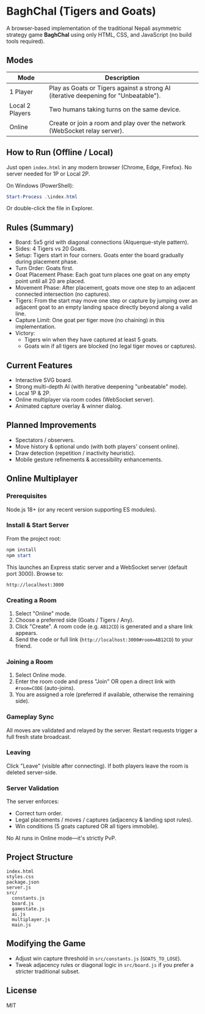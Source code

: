 # BaghChal (Tigers and Goats)

A browser-based implementation of the traditional Nepali asymmetric strategy game **BaghChal** using only HTML, CSS, and JavaScript (no build tools required).

## Modes
| Mode | Description |
|------|-------------|
| 1 Player | Play as Goats or Tigers against a strong AI (iterative deepening for "Unbeatable"). |
| Local 2 Players | Two humans taking turns on the same device. |
| Online | Create or join a room and play over the network (WebSocket relay server). |

## How to Run (Offline / Local)
Just open `index.html` in any modern browser (Chrome, Edge, Firefox). No server needed for 1P or Local 2P.

On Windows (PowerShell):
```powershell
Start-Process .\index.html
```
Or double-click the file in Explorer.

## Rules (Summary)
- Board: 5x5 grid with diagonal connections (Alquerque-style pattern).
- Sides: 4 Tigers vs 20 Goats.
- Setup: Tigers start in four corners. Goats enter the board gradually during placement phase.
- Turn Order: Goats first.
- Goat Placement Phase: Each goat turn places one goat on any empty point until all 20 are placed.
- Movement Phase: After placement, goats move one step to an adjacent connected intersection (no captures).
- Tigers: From the start may move one step or capture by jumping over an adjacent goat to an empty landing space directly beyond along a valid line.
- Capture Limit: One goat per tiger move (no chaining) in this implementation.
- Victory:
  - Tigers win when they have captured at least 5 goats.
  - Goats win if all tigers are blocked (no legal tiger moves or captures).

## Current Features
- Interactive SVG board.
- Strong multi-depth AI (with iterative deepening "unbeatable" mode).
- Local 1P & 2P.
- Online multiplayer via room codes (WebSocket server).
- Animated capture overlay & winner dialog.

## Planned Improvements
- Spectators / observers.
- Move history & optional undo (with both players' consent online).
- Draw detection (repetition / inactivity heuristic).
- Mobile gesture refinements & accessibility enhancements.

## Online Multiplayer

### Prerequisites
Node.js 18+ (or any recent version supporting ES modules).

### Install & Start Server
From the project root:

```powershell
npm install
npm start
```

This launches an Express static server and a WebSocket server (default port 3000). Browse to:

```
http://localhost:3000
```

### Creating a Room
1. Select "Online" mode.
2. Choose a preferred side (Goats / Tigers / Any).
3. Click "Create". A room code (e.g. `AB12CD`) is generated and a share link appears.
4. Send the code or full link (`http://localhost:3000#room=AB12CD`) to your friend.

### Joining a Room
1. Select Online mode.
2. Enter the room code and press "Join" OR open a direct link with `#room=CODE` (auto-joins).
3. You are assigned a role (preferred if available, otherwise the remaining side).

### Gameplay Sync
All moves are validated and relayed by the server. Restart requests trigger a full fresh state broadcast.

### Leaving
Click "Leave" (visible after connecting). If both players leave the room is deleted server-side.

### Server Validation
The server enforces:
- Correct turn order.
- Legal placements / moves / captures (adjacency & landing spot rules).
- Win conditions (5 goats captured OR all tigers immobile).

No AI runs in Online mode—it's strictly PvP.

## Project Structure
```
index.html
styles.css
package.json
server.js
src/
  constants.js
  board.js
  gamestate.js
  ai.js
  multiplayer.js
  main.js
```

## Modifying the Game
- Adjust win capture threshold in `src/constants.js` (`GOATS_TO_LOSE`).
- Tweak adjacency rules or diagonal logic in `src/board.js` if you prefer a stricter traditional subset.

## License
MIT
